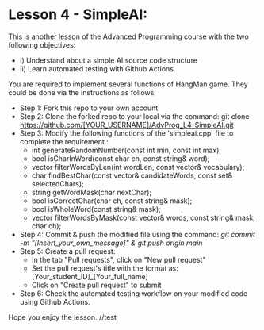 # Lesson 4 - SimpleAI:
This is another lesson of the Advanced Programming course with the two following objectives:

* i) Understand about a simple AI source code structure
* ii) Learn automated testing with Github Actions

You are required to implement several functions of HangMan game. They could be done via the instructions as follows:
* Step 1: Fork this repo to your own account
* Step 2: Clone the forked repo to your local via the command: git clone https://github.com/[YOUR_USERNAME]/AdvProg_L4-SimpleAI.git
* Step 3: Modify the following functions of the 'simpleai.cpp' file to complete the requirement.:
	* int generateRandomNumber(const int min, const int max);
	* bool isCharInWord(const char ch, const string& word);
	* vector<string> filterWordsByLen(int wordLen, const vector<string>& vocabulary);
	* char findBestChar(const vector<string>& candidateWords, const set<char>& selectedChars);
	* string getWordMask(char nextChar);
	* bool isCorrectChar(char ch, const string& mask);
	* bool isWholeWord(const string& mask);
	*  vector<string> filterWordsByMask(const vector<string>& words, const string& mask, char ch);
* Step 4: Commit & push the modified file using the command: *git commit -m "[Insert_your_own_message]" & git push origin main*
* Step 5: Create a pull request:
  - In the tab "Pull requests", click on "New pull request"
  - Set the pull request's title with the format as: [Your_student_ID]_[Your_full_name]
  - Click on "Create pull request" to submit
* Step 6: Check the automated testing workflow on your modified code using Github Actions.

Hope you enjoy the lesson.
//test
